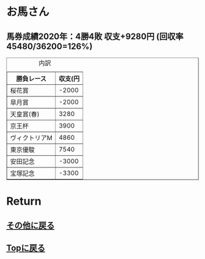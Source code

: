 # お馬さん

## 馬券成績2020年：4勝4敗  収支+9280円 (回収率 45480/36200=126%)<br>

<table border="1">

<caption>内訳</caption>

<thead>

<tr>
<th>勝負レース</th>
<th>収支(円</th>
</tr>

</thead>

<tbody>

<tr>
<td>桜花賞</td>
<td>-2000</td>
</tr>

<tr>
<td>皐月賞</td>
<td>-2000</td>
</tr>

<tr>
<td>天皇賞(春)</td>
<td>3280</td>
</tr>

<tr>
<td>京王杯</td>
<td>3900</td>
</tr>

<tr>
<td>ヴィクトリアM</td>
<td>4860</td>
</tr>

<tr>
<td>東京優駿</td>
<td>7540</td>
</tr>

<tr>
<td>安田記念</td>
<td>-3000</td>
</tr>

<tr>
<td>宝塚記念</td>
<td>-3300</td>
</tr>

</tbody>

</table>

# Return
## [その他に戻る](../others.md)
## [Topに戻る](https://motoyashinozaki.github.io/minidora/)